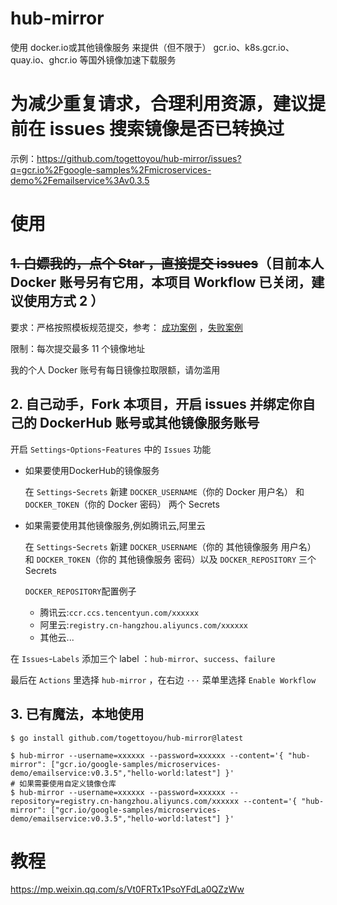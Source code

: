 # hub-mirror

使用 docker.io或其他镜像服务 来提供（但不限于） gcr.io、k8s.gcr.io、quay.io、ghcr.io 等国外镜像加速下载服务

# 为减少重复请求，合理利用资源，建议提前在 issues 搜索镜像是否已转换过

示例：https://github.com/togettoyou/hub-mirror/issues?q=gcr.io%2Fgoogle-samples%2Fmicroservices-demo%2Femailservice%3Av0.3.5

# 使用

## ~~1. 白嫖我的，点个 Star ，直接提交 issues~~（目前本人 Docker 账号另有它用，本项目 Workflow 已关闭，建议使用方式 2 ）

要求：严格按照模板规范提交，参考： [成功案例](https://github.com/togettoyou/hub-mirror/issues/1) ，[失败案例](https://github.com/togettoyou/hub-mirror/issues/2)

限制：每次提交最多 11 个镜像地址

我的个人 Docker 账号有每日镜像拉取限额，请勿滥用

## 2. 自己动手，Fork 本项目，开启 issues 并绑定你自己的 DockerHub 账号或其他镜像服务账号

开启 `Settings`-`Options`-`Features` 中的 `Issues` 功能

- 如果要使用DockerHub的镜像服务

    在 `Settings`-`Secrets` 新建 `DOCKER_USERNAME`（你的 Docker 用户名） 和 `DOCKER_TOKEN`（你的 Docker 密码） 两个 Secrets
    
- 如果需要使用其他镜像服务,例如腾讯云,阿里云

    在 `Settings`-`Secrets` 新建 `DOCKER_USERNAME`（你的 其他镜像服务 用户名） 和 `DOCKER_TOKEN`（你的 其他镜像服务 密码）以及 `DOCKER_REPOSITORY` 三个 Secrets

    `DOCKER_REPOSITORY`配置例子 
    
    - 腾讯云:`ccr.ccs.tencentyun.com/xxxxxx`
    - 阿里云:`registry.cn-hangzhou.aliyuncs.com/xxxxxx`
    - 其他云...

在 `Issues`-`Labels` 添加三个 label ：`hub-mirror`、`success`、`failure`

最后在 `Actions` 里选择 `hub-mirror` ，在右边 `···` 菜单里选择 `Enable Workflow`

## 3. 已有魔法，本地使用

```shell
$ go install github.com/togettoyou/hub-mirror@latest
```

```shell
$ hub-mirror --username=xxxxxx --password=xxxxxx --content='{ "hub-mirror": ["gcr.io/google-samples/microservices-demo/emailservice:v0.3.5","hello-world:latest"] }'
# 如果需要使用自定义镜像仓库
$ hub-mirror --username=xxxxxx --password=xxxxxx --repository=registry.cn-hangzhou.aliyuncs.com/xxxxxx --content='{ "hub-mirror": ["gcr.io/google-samples/microservices-demo/emailservice:v0.3.5","hello-world:latest"] }'
```

# 教程

https://mp.weixin.qq.com/s/Vt0FRTx1PsoYFdLa0QZzWw
